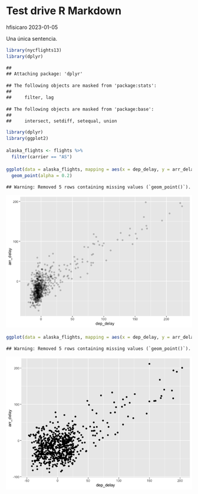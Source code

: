 Test drive R Markdown
================
hfisicaro
2023-01-05

Una única sentencia.

``` r
library(nycflights13)
library(dplyr) 
```

    ## 
    ## Attaching package: 'dplyr'

    ## The following objects are masked from 'package:stats':
    ## 
    ##     filter, lag

    ## The following objects are masked from 'package:base':
    ## 
    ##     intersect, setdiff, setequal, union

``` r
library(dplyr)
library(ggplot2)

alaska_flights <- flights %>%
  filter(carrier == "AS") 

ggplot(data = alaska_flights, mapping = aes(x = dep_delay, y = arr_delay)) +
  geom_point(alpha = 0.2)
```

    ## Warning: Removed 5 rows containing missing values (`geom_point()`).

![](test_RM_files/figure-gfm/unnamed-chunk-1-1.png)<!-- -->

``` r
ggplot(data = alaska_flights, mapping = aes(x = dep_delay, y = arr_delay)) +  geom_jitter(width = 30, height = 30) 
```

    ## Warning: Removed 5 rows containing missing values (`geom_point()`).

![](test_RM_files/figure-gfm/unnamed-chunk-2-1.png)<!-- -->
